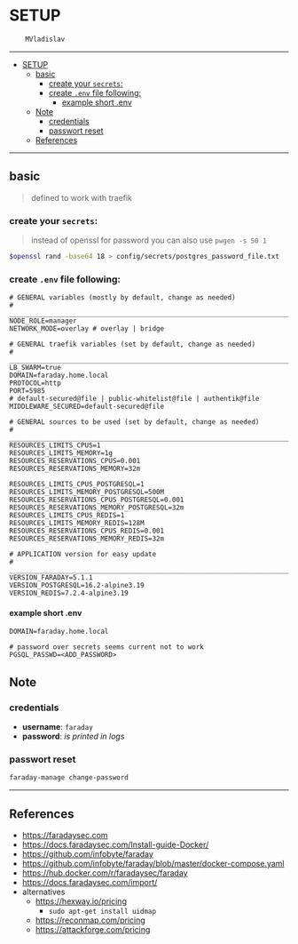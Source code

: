 # SETUP

```sh
    MVladislav
```

---

- [SETUP](#setup)
  - [basic](#basic)
    - [create your `secrets`:](#create-your-secrets)
    - [create `.env` file following:](#create-env-file-following)
      - [example short .env](#example-short-env)
  - [Note](#note)
    - [credentials](#credentials)
    - [passwort reset](#passwort-reset)
  - [References](#references)

---

## basic

> defined to work with traefik

### create your `secrets`:

> instead of openssl for password you can also use `pwgen -s 50 1`

```sh
$openssl rand -base64 18 > config/secrets/postgres_password_file.txt
```

### create `.env` file following:

```env
# GENERAL variables (mostly by default, change as needed)
# ______________________________________________________________________________
NODE_ROLE=manager
NETWORK_MODE=overlay # overlay | bridge

# GENERAL traefik variables (set by default, change as needed)
# ______________________________________________________________________________
LB_SWARM=true
DOMAIN=faraday.home.local
PROTOCOL=http
PORT=5985
# default-secured@file | public-whitelist@file | authentik@file
MIDDLEWARE_SECURED=default-secured@file

# GENERAL sources to be used (set by default, change as needed)
# ______________________________________________________________________________
RESOURCES_LIMITS_CPUS=1
RESOURCES_LIMITS_MEMORY=1g
RESOURCES_RESERVATIONS_CPUS=0.001
RESOURCES_RESERVATIONS_MEMORY=32m

RESOURCES_LIMITS_CPUS_POSTGRESQL=1
RESOURCES_LIMITS_MEMORY_POSTGRESQL=500M
RESOURCES_RESERVATIONS_CPUS_POSTGRESQL=0.001
RESOURCES_RESERVATIONS_MEMORY_POSTGRESQL=32m
RESOURCES_LIMITS_CPUS_REDIS=1
RESOURCES_LIMITS_MEMORY_REDIS=128M
RESOURCES_RESERVATIONS_CPUS_REDIS=0.001
RESOURCES_RESERVATIONS_MEMORY_REDIS=32m

# APPLICATION version for easy update
# ______________________________________________________________________________
VERSION_FARADAY=5.1.1
VERSION_POSTGRESQL=16.2-alpine3.19
VERSION_REDIS=7.2.4-alpine3.19
```

#### example short .env

```env
DOMAIN=faraday.home.local

# password over secrets seems current not to work
PGSQL_PASSWD=<ADD_PASSWORD>
```

## Note

### credentials

- **username**: `faraday`
- **password**: _is printed in logs_

### passwort reset

```sh
faraday-manage change-password
```

---

## References

- <https://faradaysec.com>
- <https://docs.faradaysec.com/Install-guide-Docker/>
- <https://github.com/infobyte/faraday>
- <https://github.com/infobyte/faraday/blob/master/docker-compose.yaml>
- <https://hub.docker.com/r/faradaysec/faraday>
- <https://docs.faradaysec.com/import/>
- alternatives
  - <https://hexway.io/pricing>
    - `sudo apt-get install uidmap`
  - <https://reconmap.com/pricing>
  - <https://attackforge.com/pricing>

